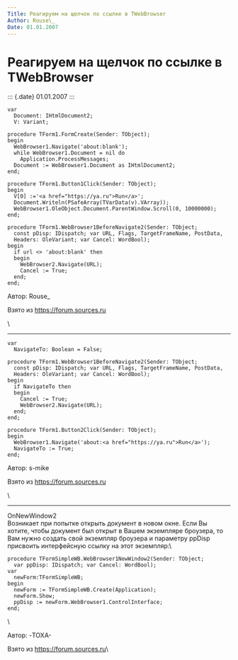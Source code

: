 ```yaml
---
Title: Реагируем на щелчок по ссылке в TWebBrowser
Author: Rouse\_
Date: 01.01.2007
---
```



Реагируем на щелчок по ссылке в TWebBrowser
===========================================

::: {.date}
01.01.2007
:::


     
     
    var
      Document: IHtmlDocument2;
      V: Variant;
     
    procedure TForm1.FormCreate(Sender: TObject);
    begin
      WebBrowser1.Navigate('about:blank');
      while WebBrowser1.Document = nil do
        Application.ProcessMessages;
      Document := WebBrowser1.Document as IHtmlDocument2;
    end;
     
    procedure TForm1.Button1Click(Sender: TObject);
    begin
      V[0] :='<a href="https://ya.ru">Run</a>';
      Document.Writeln(PSafeArray(TVarData(v).VArray));
      WebBrowser1.OleObject.Document.ParentWindow.Scroll(0, 10000000);
    end;
     
    procedure TForm1.WebBrowser1BeforeNavigate2(Sender: TObject;
      const pDisp: IDispatch; var URL, Flags, TargetFrameName, PostData,
      Headers: OleVariant; var Cancel: WordBool);
    begin
      if url <> 'about:blank' then
      begin
        WebBrowser2.Navigate(URL);
        Cancel := True;
      end;
    end;

Автор: Rouse\_

Взято из <https://forum.sources.ru>

 \

------------------------------------------------------------------------


     
    var
      NavigateTo: Boolean = False;
     
    procedure TForm1.WebBrowser1BeforeNavigate2(Sender: TObject;
      const pDisp: IDispatch; var URL, Flags, TargetFrameName, PostData,
      Headers: OleVariant; var Cancel: WordBool);
    begin
      if NavigateTo then
      begin
        Cancel := True;
        WebBrowser2.Navigate(URL);
      end;
    end;
     
    procedure TForm1.Button2Click(Sender: TObject);
    begin
      WebBrowser1.Navigate('about:<a href="https://ya.ru">Run</a>');
      NavigateTo := True;
    end;

Автор: s-mike

Взято из <https://forum.sources.ru>

 \

------------------------------------------------------------------------

OnNewWindow2\
Возникает при попытке открыть документ в новом окне. Если Вы хотите,
чтобы документ был открыт в Вашем экземпляре броузера, то Вам нужно
создать свой экземпляр броузера и параметру ppDisp присвоить
интерфейсную ссылку на этот экземпляр:\

 

    procedure TFormSimpleWB.WebBrowser1NewWindow2(Sender: TObject;
      var ppDisp: IDispatch; var Cancel: WordBool);
    var 
      newForm:TFormSimpleWB;
    begin 
      newForm := TFormSimpleWB.Create(Application);
      newForm.Show;
      ppDisp := newForm.WebBrowser1.ControlInterface;
    end;

 \

Автор: -TOXA-

Взято из <https://forum.sources.ru>\

 
